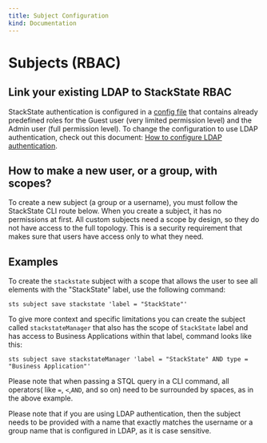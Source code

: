 ```yaml
---
title: Subject Configuration
kind: Documentation
---
```


# Subjects \(RBAC\)

## Link your existing LDAP to StackState RBAC

StackState authentication is configured in a [config file](https://github.com/StackVista/stackstate-docs/tree/e642f99b5f9f4a7b201b558ae44375317f5974c5/configure/authentication.md) that contains already predefined roles for the Guest user \(very limited permission level\) and the Admin user \(full permission level\). To change the configuration to use LDAP authentication, check out this document: [How to configure LDAP authentication](how_to_configure_ldap_authentication.md).

## How to make a new user, or a group, with scopes?

To create a new subject \(a group or a username\), you must follow the StackState CLI route below. When you create a subject, it has no permissions at first. All custom subjects need a scope by design, so they do not have access to the full topology. This is a security requirement that makes sure that users have access only to what they need.

## Examples

To create the `stackstate` subject with a scope that allows the user to see all elements with the "StackState" label, use the following command:

```text
sts subject save stackstate 'label = "StackState"'
```

To give more context and specific limitations you can create the subject called `stackstateManager` that also has the scope of `StackState` label and has access to Business Applications within that label, command looks like this:

```text
sts subject save stackstateManager 'label = "StackState" AND type = "Business Application"'
```

Please note that when passing a STQL query in a CLI command, all operators\( like `=`, `<`,`AND`, and so on\) need to be surrounded by spaces, as in the above example.

Please note that if you are using LDAP authentication, then the subject needs to be provided with a name that exactly matches the username or a group name that is configured in LDAP, as it is case sensitive.

